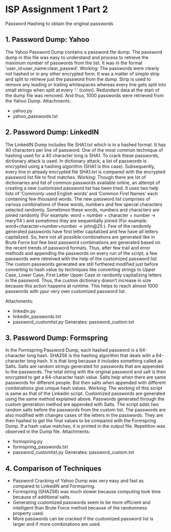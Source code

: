 # ISP Assignment 1 Part 2
Password Hashing to obtain the original passwords

## 1.	Password Dump: Yahoo
The Yahoo Password Dump contains a password.file dump. The password dump in this file was easy to understand and process to retrieve the maximum number of passwords from the list. It was in the format ‘user_id:user_name:clear_passwd’. 
Working:
The passwords were clearly not hashed or in any other encrypted form. It was a matter of simple strip and split to retrieve just the password from the dump. Strip is used to remove any leading or trailing whitespaces whereas every line gets split into small strings when split at every ‘:’ (colon). Redundant data at the start of the dump file was removed. And thus, 1000 passwords were retrieved from the Yahoo Dump.
 Attachments: 
*	yahoo.py
*	yahoo_passwords.txt

## 2.	Password Dump: LinkedIN
The LinkedIN Dump includes file SHA1.txt which is in a hashed format. It has 40 characters per line of password. One of the most common technique of hashing used for a 40 character long is SHA1. To crack these passwords, dictionary attack is used. In dictionary attack, a list of passwords is encrypted using a hashing algorithm (SHA1 is this case). Subsequently, every line in already encrypted file SHA1.txt is compared with the encrypted password list file to find matches. 
Working:
Though there are lot of dictionaries and list of common passwords available online, an attempt of creating a new customized password list has been tried. It uses two help lists of ‘Commonly used English words’ and ‘Common First Names’ each containing few thousand words. The new password list comprises of various combinations of these words, numbers and few special characters selected randomly. Sometimes these words, numbers and characters are joined randomly (For example: word + number + character + number -> mary1!4 ) and sometimes they are sequentially joined (For example: word+character+number+number -> john@25 ). Few of the randomly generated passwords have first letter capitalized and few have all letters capitalized. 
So, here not all possible combinations are generated like in Brute Force but few best password combinations are generated based on the recent trends of password formats. Thus, after few trail and error methods and appending the passwords on every run of the script, a few passwords were retreived with the help of the customized password list.  
The custom passwords generated are still furthered modified just before converting to hash value by techniques like converting strings to Upper Case, Lower Case, First Letter Upper Case or randomly capitalizing letters in the password. Thus, the custom dictionary doesn’t increase in size because this action happens at runtime. 
This helps to reach almost 1000 passwords with ypur very own customized password list.

Attachments: 
*	linkedin.py
*	linkedin_passwords.txt
*	password_customlist.py
Generates: password_custom.txt

## 3.	Password Dump: Formspring
In the Formspring Password Dump, each hashed password is a 64-character long hash. SHA256 is the hashing algorithm that deals with a 64-character long hash. It is that long because it includes something called as Salts. Salts are random strings generated for passwords that are appended to the passwords. The total string with the original password and salt is then encrypted to get a 64-character hash value. Salts help when there are same passwords for different people. But then salts when appended with different combinations give unique hash values.
Working:
The working of this script is same as that of the Linkedin script. Customized passwords are generated using the same method explained above.
Passwords generated through the custom generation method are appended with Salts. The script adds two random salts before the passwords from the custom list. The passwords are also modified with changes cases of the letters in the passwords. They are then hashed to get the final values to be compared with the Formspring Dump. 
If a hash value matches, it is printed in the output file. Repetition was observed in the Dump file.
Attachments: 
*	formspring.py
*	formspring_passwords.txt
*	password_customlist.py
Generates: password_custom.txt

## 4.	Comparison of Techniques
*	Password Cracking of Yahoo Dump was very easy and fast as compared to LinkedIN and Formspring.
*	Formspring (SHA256) was much slower because computing took time because of additional salts.
*	Generating customized passwords seem to be more efficient and intelligent than Brute Force method because of the randomness property used.
*	More passwords can be cracked if the customized password list is larger and if more combinations are used.
